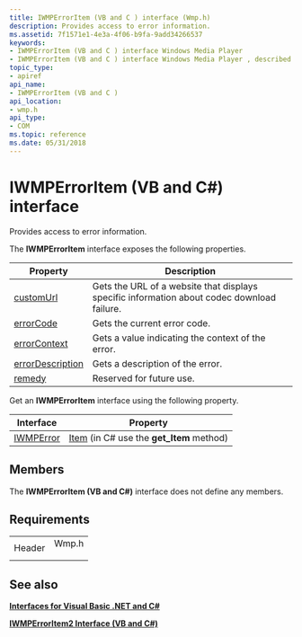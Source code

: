 ```yaml
---
title: IWMPErrorItem (VB and C ) interface (Wmp.h)
description: Provides access to error information.
ms.assetid: 7f1571e1-4e3a-4f06-b9fa-9add34266537
keywords:
- IWMPErrorItem (VB and C ) interface Windows Media Player
- IWMPErrorItem (VB and C ) interface Windows Media Player , described
topic_type:
- apiref
api_name:
- IWMPErrorItem (VB and C )
api_location:
- wmp.h
api_type:
- COM
ms.topic: reference
ms.date: 05/31/2018
---
```


# IWMPErrorItem (VB and C#) interface

Provides access to error information.

The **IWMPErrorItem** interface exposes the following properties.



| Property                                                                             | Description                                                                                |
|--------------------------------------------------------------------------------------|--------------------------------------------------------------------------------------------|
| [customUrl](wmplibiwmperroritem-iwmperroritem-customurl--vb-and-c.md)               | Gets the URL of a website that displays specific information about codec download failure. |
| [errorCode](wmplibiwmperroritem-iwmperroritem-errorcode--vb-and-c.md)               | Gets the current error code.                                                               |
| [errorContext](wmplibiwmperroritem-iwmperroritem-errorcontext--vb-and-c.md)         | Gets a value indicating the context of the error.                                          |
| [errorDescription](wmplibiwmperroritem-iwmperroritem-errordescription--vb-and-c.md) | Gets a description of the error.                                                           |
| [remedy](wmplibiwmperroritem-iwmperroritem-remedy--vb-and-c.md)                     | Reserved for future use.                                                                   |



 

Get an **IWMPErrorItem** interface using the following property.



| Interface                            | Property                                                                   |
|--------------------------------------|----------------------------------------------------------------------------|
| [IWMPError](iwmperror--vb-and-c.md) | [Item](iwmperror-item--vb-and-c.md) (in C# use the **get\_Item** method) |



 

## Members

The **IWMPErrorItem (VB and C#)** interface does not define any members.

## Requirements



|                   |                                                                                  |
|-------------------|----------------------------------------------------------------------------------|
| Header<br/> | <dl> <dt>Wmp.h</dt> </dl> |



## See also

<dl> <dt>

[**Interfaces for Visual Basic .NET and C#**](interfaces-for-visual-basic--net-and-c.md)
</dt> <dt>

[**IWMPErrorItem2 Interface (VB and C#)**](iwmperroritem2--vb-and-c.md)
</dt> </dl>

 

 






